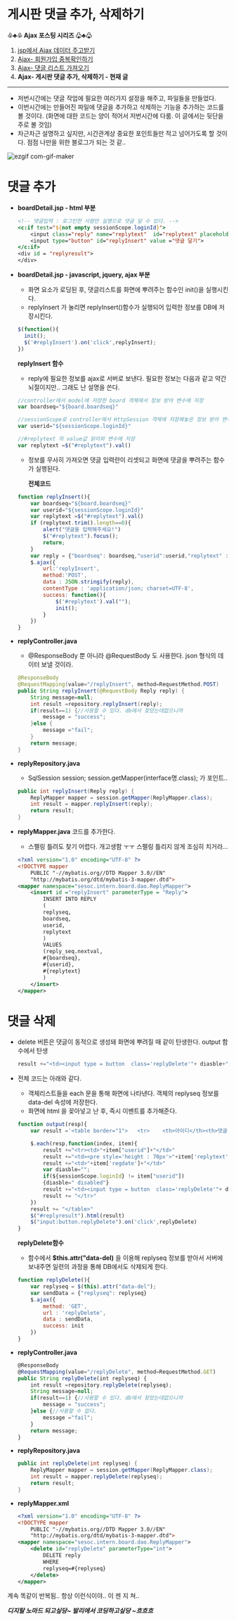 # 게시판 댓글 추가, 삭제하기

**♧♣♧ Ajax 포스팅 시리즈 ♧♣♧**

1. [jsp에서 Ajax 데이터 주고받기](https://yejip.com/web/2020-12-14-ajax1/) 
2.  [Ajax- 회원가입 중복확인하기](https://yejip.com/web/2020-12-15-게시판ajax1/) 
3.  [Ajax- 댓글 리스트 가져오기](https://yejip.com/web/2020-12-17-게시판ajax2/) 
4.  **Ajax- 게시판 댓글 추가, 삭제하기 - 현재 글**

---



- 저번시간에는 댓글 작업에 필요한 여러가지 설정을 해주고, 파일들을 만들었다.
- 이번시간에는 만들어진 파일에 댓글을 추가하고 삭제하는 기능을 추가하는 코드를 볼 것이다. (화면에 대한 코드는 양이 적어서 저번시간에 다룸. 이 글에서는 뒷단을 주로 볼 것임)
- 차근차근 설명하고 싶지만, 시간관계상 중요한 포인트들만 적고 넘어가도록 할 것이다. 점점 나만을 위한 블로그가 되는 것 같..

![ezgif com-gif-maker](https://user-images.githubusercontent.com/37058233/102682122-5a7a4200-420a-11eb-9c01-99d1e6694ee2.gif)

# 댓글 추가

- **boardDetail.jsp - html 부분**

  ```jsp
  <!-- 댓글입력 : 로그인한 사람만 실명으로 댓글 달 수 있다. -->
  <c:if test="${not empty sessionScope.loginId}">
      <input class="reply" name="replytext"  id="replytext" placeholder="댓글내용" style="width:450px">
      <input type="button" id="replyInsert" value ="댓글 달기">
  </c:if>
  <div id = "replyresult">
  </div>
  ```

- **boardDetail.jsp - javascript, jquery, ajax 부분**

  - 화면 요소가 로딩된 후, 댓글리스트를 화면에 뿌려주는 함수인 init()을 실행시킨다.
  - replyInsert 가 눌리면 replyInsert()함수가 실행되어 입력한 정보를 DB에 저장시킨다.

  ```javascript
  $(function(){
  	init();
  	$('#replyInsert').on('click',replyInsert);
  })
  ```

  **replyInsert 함수**

  - reply에 필요한 정보를 ajax로 서버로 보낸다. 필요한 정보는 다음과 같고 약간 뇌절이지만.. 그래도 난 설명을 쓴다.

  ```javascript
  //controller에서 model에 저장한 board 객체에서 정보 받아 변수에 저장
  var boardseq="${board.boardseq}"  
  
  //sessionScope로 controller에서 HttpSession 객체에 저장해놓은 정보 받아 변수에 저장
  var userid="${sessionScope.loginId}"
  
  //#replytext 의 value값 읽어와 변수에 저장
  var replytext =$("#replytext").val()
  ```

  - 정보를 무사히 가져오면 댓글 입력란이 리셋되고 화면에 댓글을 뿌려주는 함수가 실행된다.

    **전체코드**

  ```javascript
  function replyInsert(){
      var boardseq="${board.boardseq}"
      var userid="${sessionScope.loginId}"
      var replytext =$("#replytext").val()
      if (replytext.trim().length==0){
          alert("댓글을 입력해주세요!")
          $("#replytext").focus();
          return;
      }
      var reply = {"boardseq": boardseq,"userid":userid,"replytext" :replytext};
      $.ajax({
          url:'replyInsert',
          method:'POST',
          data : JSON.stringify(reply),
          contentType : 'application/json; charset=UTF-8',
          success: function(){
              $('#replytext').val("");
              init();
          }
      })
  }
  ```

- **replyController.java**

  - @ResponseBody 뿐 아니라 @RequestBody 도 사용한다. json 형식의 데이터 보낼 것이라.

  ```java
  @ResponseBody
  @RequestMapping(value="/replyInsert", method=RequestMethod.POST)
  public String replyInsert(@RequestBody Reply reply) {
      String message=null;
      int result =repository.replyInsert(reply);
      if(result==1) {//사용할 수 있다. db에서 찾았는데없으니까
          message = "success";
      }else {
          message ="fail";
      }	
      return message;
  }
  ```

- **replyRepository.java**

  - SqlSession session; session.getMapper(interface명.class); 가 포인트.. 

  ```java
  public int replyInsert(Reply reply) {
      ReplyMapper mapper = session.getMapper(ReplyMapper.class);
      int result = mapper.replyInsert(reply);
      return result;
  }
  ```

- **replyMapper.java** 코드를 추가한다.

  - 스펠링 틀려도 찾기 어렵다. 개고생함 ㅜㅜ 스펠링 틀리지 않게 조심히 치거라...

  ```xml
  <?xml version="1.0" encoding="UTF-8" ?>
  <!DOCTYPE mapper
      PUBLIC "-//mybatis.org//DTD Mapper 3.0//EN"
      "http://mybatis.org/dtd/mybatis-3-mapper.dtd">
  <mapper namespace="sesoc.intern.board.dao.ReplyMapper">
      <insert id ="replyInsert" parameterType = "Reply">
          INSERT INTO REPLY
          (
          replyseq,
          boardseq,
          userid,
          replytext
          )
          VALUES
          (reply_seq.nextval,
          #{boardseq},
          #{userid},
          #{replytext}
          )
      </insert>
  </mapper>
  ```

# 댓글 삭제

- delete 버튼은 댓글이 동적으로 생성돼 화면에 뿌려질 때 같이 탄생한다. output 함수에서 탄생

  ```javascript
  result +="<td><input type = button  class='replyDelete'"+ diasble+" data-del= '"+item['replyseq']+"' value= '"+item['replyseq']+"'></td>"
  ```

- 전체 코드는 아래와 같다.

  - 객체리스트들을 each 문을 통해 화면에 나타낸다. 객체의 replyseq 정보를 data-del 속성에 저장한다.
  - 화면에 html 을 꽂아넣고 난 후, 즉시 이벤트를 추가해준다.

  ```javascript
  function output(resp){
      var result ='<table border="1">	<tr>	<th>아이디</th><th>댓글 내용</th><th>등록일</th><th>비고</th>	</tr>';
  
      $.each(resp,function(index, item){
          result +="<tr><td>"+item["userid"]+"</td>"
          result +="<td><pre style='height : 70px'>"+item['replytext']+"</pre></td>"
          result +="<td>"+item['regdate']+"</td>"		
          var diasble="";
          if(${sessionScope.loginId} != item["userid"])
          {diasble=" disabled"}
          result +="<td><input type = button  class='replyDelete'"+ diasble+" data-del= '"+item['replyseq']+"' value= '"+item['replyseq']+"'></td>"
          result += "</tr>"
      })
      result +=	"</table>"	
      $("#replyresult").html(result)
      $("input:button.replyDelete").on('click',replyDelete)	
  }
  ```

  **replyDelete함수**

  - 함수에서 **$this.attr("data-del)** 을 이용해 replyseq 정보를 받아서 서버에 보내주면 일련의 과정을 통해 DB에서도 삭제되게 한다.

  ```javascript
  function replyDelete(){
      var replyseq = $(this).attr("data-del");
      var sendData = {"replyseq": replyseq}
      $.ajax({
          method: 'GET',
          url : 'replyDelete',
          data : sendData,
          success: init
      })
  }
  ```

- **replyController.java**

  ```javascript
  @ResponseBody
  @RequestMapping(value="/replyDelete", method=RequestMethod.GET)
  public String replyDelete(int replyseq) {
      int result =repository.replyDelete(replyseq);
      String message=null;
      if(result==1) {//사용할 수 있다. db에서 찾았는데없으니까
          message = "success";
      }else {//사용할 수 없다.
          message ="fail";
      }	
      return message;
  }
  ```

- **replyRepository.java**

  ```java
  public int replyDelete(int replyseq) {
      ReplyMapper mapper = session.getMapper(ReplyMapper.class);
      int result = mapper.replyDelete(replyseq);
      return result;
  }
  ```

- **replyMapper.xml**

  ```xml
  <?xml version="1.0" encoding="UTF-8" ?>
  <!DOCTYPE mapper
      PUBLIC "-//mybatis.org//DTD Mapper 3.0//EN"
      "http://mybatis.org/dtd/mybatis-3-mapper.dtd">
  <mapper namespace="sesoc.intern.board.dao.ReplyMapper">
      <delete id="replyDelete" parameterType="int">
          DELETE reply
          WHERE
          replyseq=#{replyseq}
      </delete>
  </mapper>
  ```

계속 똑같이 반복됨.. 항상 이런식이야.. 이 젠 지 쳐..

***디지탈 노마드 되고싶당~ 발리에서 코딩하고싶당 ~흐흐흐***

